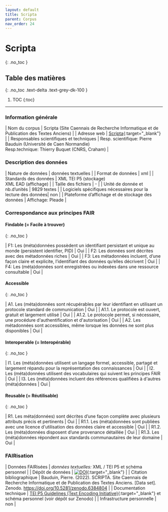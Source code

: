 ```yaml
---
layout: default
title: Scripta
parent: Corpus
nav_order: 24
---
```


# Scripta
{: .no_toc }

## Table des matières
{: .no_toc .text-delta .text-grey-dk-100 }

1. TOC
{:toc}

---

### Information générale

| <span class="corpus-table-header-left">Nom du corpus</span>                           | Scripta (Site Caennais de Recherche Informatique et de Publication des Textes Anciens) |
| <span class="corpus-table-header-left">Adresse web</span>                             | [Scripta](https://www.unicaen.fr/scripta/pages/index.html){:target="_blank"} |
| <span class="corpus-table-header-left">Responsables scientifiques et techniques</span> | Resp. scientifique: Pierre Bauduin (Université de Caen Normandie) <br/> Resp.technique: Thierry Buquet (CNRS, Craham) |

### Description des données

| <span class="corpus-table-header-left">Nature de données</span>                                            | données textuelles |
| <span class="corpus-table-header-left">Format de données</span>                                            | xml |
| <span class="corpus-table-header-left">Standards des données</span>                                        | XML TEI P5 (stockage) <br/> XML EAD (affichage) |
| <span class="corpus-table-header-left">Taille des fichiers</span>                                          | - |
| <span class="corpus-table-header-left">Unité de donnée et nb.d’unités</span>                               | 9829 textes |
| <span class="corpus-table-header-left">Logiciels spécifiques nécessaires pour la lecture des données</span>| non |
| <span class="corpus-table-header-left">Plateforme d’affichage et de stockage des données</span>            | Affichage: Pleade |

### Correspondance aux principes FAIR

#### Findable (= Facile à trouver)
{: .no_toc }

| F1: Les (méta)données possèdent un identifiant persistant et unique au monde (persistent identifier, PID)	  | <span class="overview-table-yes">Oui</span> |
| F2: Les données sont décrites avec des métadonnées riches													  | <span class="overview-table-yes">Oui</span> |
| F3: Les métadonnées incluent, d’une façon claire et explicite, l’identifiant des données qu’elles décrivent | <span class="overview-table-yes">Oui</span> |
| F4: Les (méta)données sont enregistrées ou indexées dans une ressource consultable						  | <span class="overview-table-yes">Oui</span> |

#### Accessible
{: .no_toc }

| A1. Les (méta)données sont récupérables par leur identifiant en utilisant un protocole standard de communication | <span class="overview-table-yes">Oui</span> |
| A1.1. Le protocole est ouvert, gratuit et largement utilisé													   | <span class="overview-table-yes">Oui</span> |
| A1.2. Le protocole permet, si nécessaire, une procédure d'authentification et d'autorisation					   | <span class="overview-table-yes">Oui</span> |
| A2. Les métadonnées sont accessibles, même lorsque les données ne sont plus disponibles						   | <span class="overview-table-yes">Oui</span> |

#### Interoperable (= Interopérable)
{: .no_toc }

| I1. Les (méta)données utilisent un langage formel, accessible, partagé et largement répandu pour la représentation des connaissances | <span class="overview-table-yes">Oui</span> |
| I2. Les (méta)données utilisent des vocabulaires qui suivent les principes FAIR 													   | <span class="overview-table-yes">Oui</span> |
| I3. Les (méta)données incluent des références qualifiées à d'autres (méta)données 												   | <span class="overview-table-yes">Oui</span> |

#### Reusable (= Réutilisable)
{: .no_toc }

| R1. Les méta(données) sont décrites d’une façon complète avec plusieurs attributs précis et pertinents	| <span class="overview-table-yes">Oui</span> |
| R1.1. Les (méta)données sont publiées avec une licence d'utilisation des données claire et accessible 	| <span class="overview-table-yes">Oui</span> |
| R1.2. Les (méta)données disposent d’une provenance détaillée												| <span class="overview-table-yes">Oui</span> |
| R1.3. Les (méta)données répondent aux standards communautaires de leur domaine							| <span class="overview-table-yes">Oui</span> |

### FAIRisation

| <span class="corpus-table-header-left">Données FAIRisées</span>         	 | _données textuelles:_ XML / TEI P5 et schéma personnel |
| <span class="corpus-table-header-left">Dépôt de données</span>          	 | [![DOI](https://zenodo.org/badge/DOI/10.5281/zenodo.6384804.svg)](https://doi.org/10.5281/zenodo.6384804){:target="_blank"} |
| <span class="corpus-table-header-left">Citation bibliographique</span>  	 | Bauduin, Pierre. (2022). SCRIPTA. Site Caennais de Recherche Informatique et de Publication des Textes Anciens. [Data set]. Zenodo. https://doi.org/10.5281/zenodo.6384804 |
| <span class="corpus-table-header-left">Documentation technique</span>   	 | [TEI P5 Guidelines (Text Encoding Initiative)](https://tei-c.org/guidelines/p5/){:target="_blank"} et schéma personnel (voir dépôt sur Zenodo) |
| <span class="corpus-table-header-left">Infrastructure personnelle</span>   | non |
